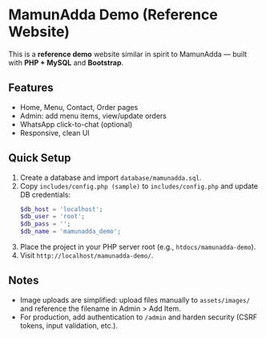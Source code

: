 # MamunAdda Demo (Reference Website)

This is a **reference demo** website similar in spirit to MamunAdda — built with **PHP + MySQL** and **Bootstrap**.

## Features
- Home, Menu, Contact, Order pages
- Admin: add menu items, view/update orders
- WhatsApp click-to-chat (optional)
- Responsive, clean UI

## Quick Setup
1. Create a database and import `database/mamunadda.sql`.
2. Copy `includes/config.php (sample)` to `includes/config.php` and update DB credentials:
   ```php
   $db_host = 'localhost';
   $db_user = 'root';
   $db_pass = '';
   $db_name = 'mamunadda_demo';
   ```
3. Place the project in your PHP server root (e.g., `htdocs/mamunadda-demo`).
4. Visit `http://localhost/mamunadda-demo/`.

## Notes
- Image uploads are simplified: upload files manually to `assets/images/` and reference the filename in Admin > Add Item.
- For production, add authentication to `/admin` and harden security (CSRF tokens, input validation, etc.).
